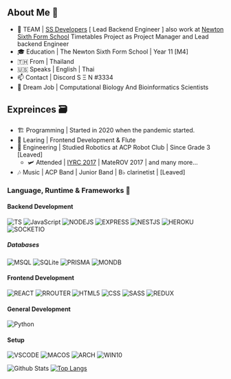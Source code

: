 <!--
**SEN-SENSATION/SEN-SENSATION** is a ✨ _special_ ✨ repository because its `README.md` (this file) appears on your GitHub profile.

Here are some ideas to get you started:
-->

## About Me 📠
- 🔭 TEAM | [SS Developers](https://github.com/SS-Developers) [ Lead Backend Engineer ] also work at [Newton Sixth Form School](https://newton.ac.th) Timetables Project as Project Manager and Lead backend Engineer
- 🎓 Education | The Newton Sixth Form School | Year 11 [M4] 
- 🇹🇭 From | Thailand
- 🇺🇸 Speaks | English | Thai
- 📫 Contact | Discord S Ξ N #3334
- 💼 Dream Job | Computational Biology And Bioinformatics Scientists

## Expreinces 🗃
- 🏗 Programming | Started in 2020 when the pandemic started.
- 🌱 Learing | Frontend Development & Flute
- 🦺 Engineering | Studied Robotics at ACP Robot Club | Since Grade 3 [Leaved]
  - 🛩 Attended | [IYRC 2017](https://www.iyrc.org/iyrc2017) | MateROV 2017 | and many more...
- 🎶 Music | ACP Band | Junior Band | B♭ clarinetist | [Leaved]

### Language, Runtime & Frameworks 💽
#### Backend Development
![TS](https://img.shields.io/badge/TypeScript-007ACC?style=for-the-badge&logo=typescript&logoColor=white) ![JavaScript](https://img.shields.io/badge/JavaScript-323330?style=for-the-badge&logo=javascript&logoColor=F7DF1E) ![NODEJS](https://img.shields.io/badge/Node.js-43853D?style=for-the-badge&logo=node.js&logoColor=white) ![EXPRESS](https://img.shields.io/badge/Express.js-000000?style=for-the-badge&logo=express&logoColor=white) ![NESTJS](https://img.shields.io/badge/nestjs-E0234E?style=for-the-badge&logo=nestjs&logoColor=white) ![HEROKU](https://img.shields.io/badge/Heroku-430098?style=for-the-badge&logo=heroku&logoColor=white) ![SOCKETIO](https://img.shields.io/badge/Socket.io-010101?&style=for-the-badge&logo=Socket.io&logoColor=white)
##### Databases
![MSQL](https://img.shields.io/badge/MySQL-00000F?style=for-the-badge&logo=mysql&logoColor=white) ![SQLite](https://img.shields.io/badge/SQLite-07405E?style=for-the-badge&logo=sqlite&logoColor=white) ![PRISMA](https://img.shields.io/badge/Prisma-3982CE?style=for-the-badge&logo=Prisma&logoColor=white) ![MONDB](https://img.shields.io/badge/MongoDB-4EA94B?style=for-the-badge&logo=mongodb&logoColor=white)
#### Frontend Development
![REACT](https://img.shields.io/badge/React-20232A?style=for-the-badge&logo=react&logoColor=61DAFB) ![RROUTER](https://img.shields.io/badge/React_Router-CA4245?style=for-the-badge&logo=react-router&logoColor=white) ![HTML5](https://img.shields.io/badge/HTML5-E34F26?style=for-the-badge&logo=html5&logoColor=white) ![CSS](https://img.shields.io/badge/CSS3-1572B6?style=for-the-badge&logo=css3&logoColor=white) ![SASS](https://img.shields.io/badge/Sass-CC6699?style=for-the-badge&logo=sass&logoColor=white) ![REDUX](https://img.shields.io/badge/Redux-593D88?style=for-the-badge&logo=redux&logoColor=white) 
#### General Development
![Python](https://img.shields.io/badge/Python-3776AB?style=for-the-badge&logo=python&logoColor=white)
#### Setup
![VSCODE](https://img.shields.io/badge/Visual_Studio_Code-0078D4?style=for-the-badge&logo=visual%20studio%20code&logoColor=white) ![MACOS](https://img.shields.io/badge/mac%20os-000000?style=for-the-badge&logo=apple&logoColor=white) ![ARCH](https://img.shields.io/badge/Arch_Linux-1793D1?style=for-the-badge&logo=arch-linux&logoColor=white) ![WIN10](https://img.shields.io/badge/Windows-0078D6?style=for-the-badge&logo=windows&logoColor=white)

![Github Stats](https://github-readme-stats.vercel.app/api?username=SEN-SENSATION&theme=github_dark) 
[![Top Langs](https://github-readme-stats.vercel.app/api/top-langs/?username=SEN-SENSATION&layout=compact&theme=github_dark)](https://github.com/SEN-SENSATION/github-readme-stats)
